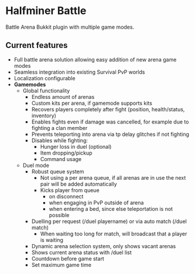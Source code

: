 # Halfminer Battle
Battle Arena Bukkit plugin with multiple game modes.

Current features
-------
- Full battle arena solution allowing easy addition of new arena game modes
- Seamless integration into existing Survival PvP worlds
- Localization configurable
- **Gamemodes**
  - Global functionality
    - Endless amount of arenas
    - Custom kits per arena, if gamemode supports kits
    - Recovers players completely after fight (position, health/status, inventory)
    - Enables fights even if damage was cancelled, for example due to fighting a clan member
    - Prevents teleporting into arena via tp delay glitches if not fighting
    - Disables while fighting:
      - Hunger loss in duel (optional)
      - Item dropping/pickup
      - Command usage
  - Duel mode
    - Robust queue system
      - Not using a per arena queue, if all arenas are in use the next pair will be added automatically
      - Kicks player from queue 
        - on disconnect
        - when engaging in PvP outside of arena
        - when entering a bed, since else teleportation is not possible
    - Duelling per request (/duel playername) or via auto match (/duel match)
      - When waiting too long for match, will broadcast that a player is waiting
    - Dynamic arena selection system, only shows vacant arenas
    - Shows current arena status with /duel list
    - Countdown before game start
    - Set maximum game time
    